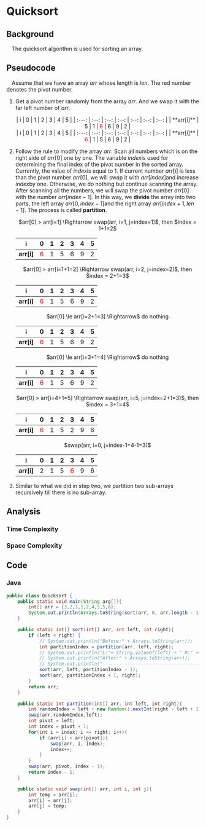 

#	Quicksort

##	Background

&emsp;The quicksort algorithm is used for sorting an array.

##	Pseudocode

&emsp;Assume that we have an array $arr$ whose length is $len$. The red number denotes the pivot number.

1. Get a pivot number randomly from the array $arr$. And we swap it with the far left number of $arr$. 

   <div align=center>
   | i |  0   |  1   |  2   |  3   |  4   |  5   |
   | :---: | :--: | :--: | :--: | :--: | :--: | :--: |
   | **arr[i]** |  5  |  1   |  <font color=red>6</font>  |  6   |  9   |  2   |
   </div>

   <div align=center>
   | i |  0   |  1   |  2   |  3   |  4   |  5   |
   | :---: | :--: | :--: | :--: | :--: | :--: | :--: |
   | **arr[i]** |  <font color=red>6</font>  |  1   |   5  |  6   |  9   |  2   |
   </div>

2. Follow the rule to modify the array $arr​$. Scan all numbers which is on the right side of $arr[0]​$ one by one. The variable $index​$ is used for determining the final index of the pivot number in the sorted array. Currently, the value of $index​$ is equal to $1​$. If current number $arr[i]​$ is less than the pivot number $arr[0]​$, we will swap it with $arr[index]​$ and increase $index​$ by one. Otherwise, we do nothing but continue scanning the array. After scanning all the numbers, we will swap the pivot number $arr[0]​$ with the number $arr[index-1]​$. In this way, we **divide** the array into two parts, the left array $arr[0, index -1]​$ and the right array $arr[index + 1, len -1]​$. The process is called **partition**.

   <div align=center>$arr[0] > arr[i=1] \Rightarrow swap(arr, i=1, j=index=1)$, then $index = 1+1=2$</div>

   <div align=center>

   |     i      |            0             |  1   |  2   |  3   |  4   |  5   |
   | :--------: | :----------------------: | :--: | :--: | :--: | :--: | :--: |
   | **arr[i]** | <font color=red>6</font> |  1   |  5   |  6   |  9   |  2   |
   </div>

   <div align=center>$arr[0] > arr[i=1+1=2] \Rightarrow swap(arr, i=2, j=index=2)$, then $index = 2+1=3$</div>

   <div align=center>

   |     i      |            0             |  1   |  2   |  3   |  4   |  5   |
   | :--------: | :----------------------: | :--: | :--: | :--: | :--: | :--: |
   | **arr[i]** | <font color=red>6</font> |  1   |  5   |  6   |  9   |  2   |

   </div>

   <div align=center>$arr[0] \le arr[i=2+1=3] \Rightarrow$ do nothing</div>

   <div align=center>

   |     i      |            0             |  1   |  2   |  3   |  4   |  5   |
   | :--------: | :----------------------: | :--: | :--: | :--: | :--: | :--: |
   | **arr[i]** | <font color=red>6</font> |  1   |  5   |  6   |  9   |  2   |

   </div>

   <div align=center>$arr[0] \le arr[i=3+1=4] \Rightarrow$ do nothing</div>

   <div align=center>

   |     i      |            0             |  1   |  2   |  3   |  4   |  5   |
   | :--------: | :----------------------: | :--: | :--: | :--: | :--: | :--: |
   | **arr[i]** | <font color=red>6</font> |  1   |  5   |  6   |  9   |  2   |

   </div>

   <div align=center>$arr[0] > arr[i=4+1=5] \Rightarrow swap(arr, i=5, j=index=2+1=3)$, then $index = 3+1=4$</div>

   <div align=center>

   |     i      |            0             |  1   |  2   |  3   |  4   |  5   |
   | :--------: | :----------------------: | :--: | :--: | :--: | :--: | :--: |
   | **arr[i]** | <font color=red>6</font> |  1   |  5   |  2   |  9   |  6   |

   </div>

   <div align=center>$swap(arr, i=0, j=index-1=4-1=3)$</div>

   <div align=center>

   |     i      |  0   |  1   |  2   |            3             |  4   |  5   |
   | :--------: | :--: | :--: | :--: | :----------------------: | :--: | :--: |
   | **arr[i]** |  2   |  1   |  5   | <font color=red>6</font> |  9   |  6   |

   </div>

3. Similar to what we did in step two, we partition two sub-arrays recursively till there is no sub-array.


##	Analysis

###		Time Complexity

###		Space Complexity

## Code

###		Java

```java
public class Quicksort {
    public static void main(String arg[]){
        int[] arr = {3,2,3,1,2,4,5,5,6};
        System.out.println(Arrays.toString(sort(arr, 0, arr.length - 1)));
    }

    public static int[] sort(int[] arr, int left, int right){
        if (left < right) {
            // System.out.println("Before:" + Arrays.toString(arr));
            int partitionIndex = partition(arr, left, right);
            // System.out.println("L:"+ String.valueOf(left) + " R:" + String.valueOf(right) + " P:" + String.valueOf(partitionIndex));
            // System.out.println("After:" + Arrays.toString(arr));
            // System.out.println("------------------------------------");
            sort(arr, left, partitionIndex - 1);
            sort(arr, partitionIndex + 1, right);
        }
        return arr;
    }

    public static int partition(int[] arr, int left, int right){
        int randomIndex = left + new Random().nextInt(right - left + 1);
        swap(arr,randomIndex,left);
        int pivot = left;
        int index = pivot + 1;
        for(int i = index; i <= right; i++){
            if (arr[i] < arr[pivot]){
                swap(arr, i, index);
                index++;
            }
        }
        swap(arr, pivot, index - 1);
        return index - 1;
    }

    public static void swap(int[] arr, int i, int j){
        int temp = arr[i];
        arr[i] = arr[j];
        arr[j] = temp;
    }
}
```



